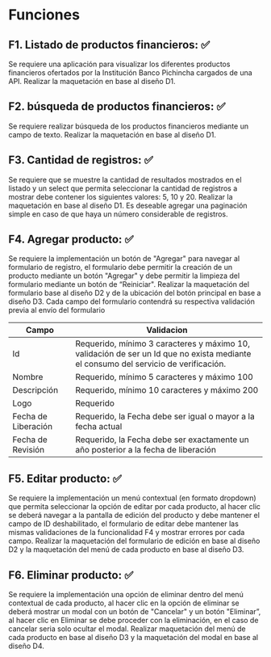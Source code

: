 # Funciones

## F1. Listado de productos financieros: ✅
Se requiere una aplicación para visualizar los diferentes productos financieros ofertados por la Institución Banco Pichincha cargados de una API. Realizar la maquetación en base al diseño D1.

## F2. búsqueda de productos financieros: ✅
Se requiere realizar búsqueda de los productos financieros mediante un campo de texto. Realizar la maquetación en base al diseño D1.

## F3. Cantidad de registros: ✅
Se requiere que se muestre la cantidad de resultados mostrados en el listado y un select que permita seleccionar la cantidad de registros a mostrar debe contener los siguientes valores: 5, 10 y 20. Realizar la maquetación en base al diseño D1. Es deseable agregar una paginación simple en caso de que haya un número
considerable de registros.

## F4. Agregar producto: ✅
Se requiere la implementación un botón de "Agregar" para navegar al formulario de registro, el formulario debe permitir la creación de un producto mediante un botón "Agregar" y debe permitir la limpieza del formulario mediante un botón de “Reiniciar". Realizar la maquetación del formulario base al diseño D2 y de la ubicación del botón principal en base a diseño D3.
Cada campo del formulario contendrá su respectiva validación previa al envío del
formulario


| Campo               | Validacion   |
|---------------------|--------------|
| Id                  | Requerido, mínimo 3 caracteres y máximo 10, validación de ser un Id que no exista mediante el consumo del servicio de verificación. |
| Nombre              | Requerido, mínimo 5 caracteres y máximo 100 |
| Descripción         | Requerido, mínimo 10 caracteres y máximo 200 |
| Logo                | Requerido |
| Fecha de Liberación | Requerido, la Fecha debe ser igual o mayor a la fecha actual |
| Fecha de Revisión   | Requerido, la Fecha debe ser exactamente un año posterior a la fecha de liberación |


## F5. Editar producto: ✅
Se requiere la implementación un menú contextual (en formato dropdown) que permita seleccionar la opción de editar por cada producto, al hacer clic se deberá navegar a la pantalla de edición del producto y debe mantener el campo de ID deshabilitado, el formulario de editar debe mantener las mismas validaciones de la funcionalidad F4 y mostrar errores por cada campo. Realizar la maquetación del formulario de edición en base al diseño D2 y la maquetación del menú de cada producto en base al diseño D3.

## F6. Eliminar producto: ✅
Se requiere la implementación una opción de eliminar dentro del menú contextual de cada producto, al hacer clic en la opción de eliminar se deberá mostrar un modal con un botón de "Cancelar" y un botón "Eliminar”, al hacer clic en Eliminar se debe proceder con la eliminación, en el caso de cancelar seria solo ocultar el modal. Realizar maquetación del menú de cada producto en base al diseño D3 y la maquetación del modal en base al diseño D4.

